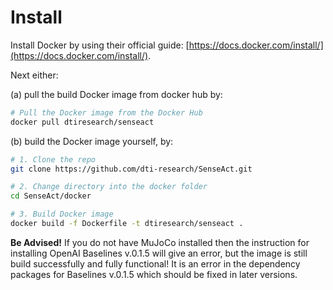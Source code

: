 # Install

Install Docker by using their official guide: [https://docs.docker.com/install/](https://docs.docker.com/install/).

Next either:

(a) pull the build Docker image from docker hub by:

```bash
# Pull the Docker image from the Docker Hub
docker pull dtiresearch/senseact
```

(b) build the Docker image yourself, by:

```bash
# 1. Clone the repo
git clone https://github.com/dti-research/SenseAct.git

# 2. Change directory into the docker folder
cd SenseAct/docker

# 3. Build Docker image
docker build -f Dockerfile -t dtiresearch/senseact .
```

**Be Advised!** If you do not have MuJoCo installed then the instruction for installing OpenAI Baselines v.0.1.5 will give an error, but the image is still build successfully and fully functional! It is an error in the dependency packages for Baselines v.0.1.5 which should be fixed in later versions.